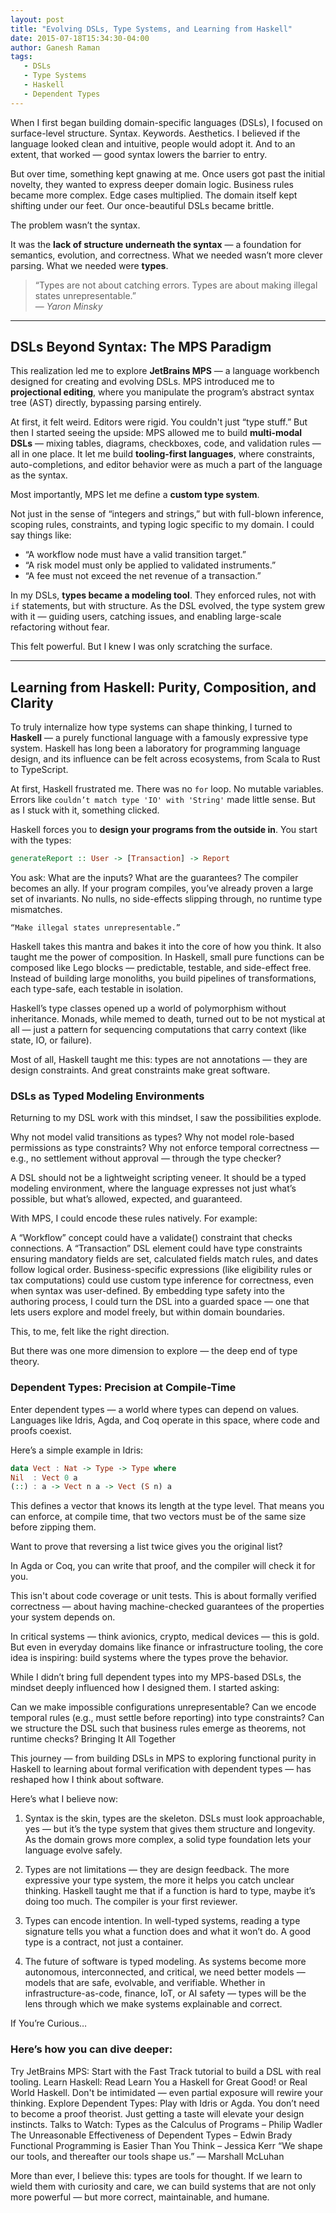 ```yaml
---
layout: post
title: "Evolving DSLs, Type Systems, and Learning from Haskell"
date: 2015-07-18T15:34:30-04:00
author: Ganesh Raman
tags:
   - DSLs
   - Type Systems
   - Haskell
   - Dependent Types
---
```


When I first began building domain-specific languages (DSLs), I focused on surface-level structure. Syntax. Keywords. Aesthetics. I believed if the language looked clean and intuitive, people would adopt it. And to an extent, that worked — good syntax lowers the barrier to entry.

But over time, something kept gnawing at me. Once users got past the initial novelty, they wanted to express deeper domain logic. Business rules became more complex. Edge cases multiplied. The domain itself kept shifting under our feet. Our once-beautiful DSLs became brittle.

The problem wasn’t the syntax.

It was the **lack of structure underneath the syntax** — a foundation for semantics, evolution, and correctness. What we needed wasn’t more clever parsing. What we needed were **types**.

> “Types are not about catching errors. Types are about making illegal states unrepresentable.”  
> — *Yaron Minsky*

---

## DSLs Beyond Syntax: The MPS Paradigm

This realization led me to explore **JetBrains MPS** — a language workbench designed for creating and evolving DSLs. MPS introduced me to **projectional editing**, where you manipulate the program’s abstract syntax tree (AST) directly, bypassing parsing entirely.

At first, it felt weird. Editors were rigid. You couldn't just “type stuff.” But then I started seeing the upside: MPS allowed me to build **multi-modal DSLs** — mixing tables, diagrams, checkboxes, code, and validation rules — all in one place. It let me build **tooling-first languages**, where constraints, auto-completions, and editor behavior were as much a part of the language as the syntax.

Most importantly, MPS let me define a **custom type system**.

Not just in the sense of “integers and strings,” but with full-blown inference, scoping rules, constraints, and typing logic specific to my domain. I could say things like:

- “A workflow node must have a valid transition target.”
- “A risk model must only be applied to validated instruments.”
- “A fee must not exceed the net revenue of a transaction.”

In my DSLs, **types became a modeling tool**. They enforced rules, not with `if` statements, but with structure. As the DSL evolved, the type system grew with it — guiding users, catching issues, and enabling large-scale refactoring without fear.

This felt powerful. But I knew I was only scratching the surface.

---

## Learning from Haskell: Purity, Composition, and Clarity

To truly internalize how type systems can shape thinking, I turned to **Haskell** — a purely functional language with a famously expressive type system. Haskell has long been a laboratory for programming language design, and its influence can be felt across ecosystems, from Scala to Rust to TypeScript.

At first, Haskell frustrated me. There was no `for` loop. No mutable variables. Errors like `couldn’t match type 'IO' with 'String'` made little sense. But as I stuck with it, something clicked.

Haskell forces you to **design your programs from the outside in**. You start with the types:

```haskell
generateReport :: User -> [Transaction] -> Report
```
You ask: What are the inputs? What are the guarantees? The compiler becomes an ally. If your program compiles, you’ve already proven a large set of invariants. No nulls, no side-effects slipping through, no runtime type mismatches.
````
“Make illegal states unrepresentable.”
````

Haskell takes this mantra and bakes it into the core of how you think.
It also taught me the power of composition. In Haskell, small pure functions can be composed like Lego blocks — predictable, testable, and side-effect free. Instead of building large monoliths, you build pipelines of transformations, each type-safe, each testable in isolation.

Haskell’s type classes opened up a world of polymorphism without inheritance. Monads, while memed to death, turned out to be not mystical at all — just a pattern for sequencing computations that carry context (like state, IO, or failure).

Most of all, Haskell taught me this: types are not annotations — they are design constraints. And great constraints make great software.

### DSLs as Typed Modeling Environments

Returning to my DSL work with this mindset, I saw the possibilities explode.

Why not model valid transitions as types? Why not model role-based permissions as type constraints? Why not enforce temporal correctness — e.g., no settlement without approval — through the type checker?

A DSL should not be a lightweight scripting veneer. It should be a typed modeling environment, where the language expresses not just what’s possible, but what’s allowed, expected, and guaranteed.

With MPS, I could encode these rules natively. For example:

A “Workflow” concept could have a validate() constraint that checks connections.
A “Transaction” DSL element could have type constraints ensuring mandatory fields are set, calculated fields match rules, and dates follow logical order.
Business-specific expressions (like eligibility rules or tax computations) could use custom type inference for correctness, even when syntax was user-defined.
By embedding type safety into the authoring process, I could turn the DSL into a guarded space — one that lets users explore and model freely, but within domain boundaries.

This, to me, felt like the right direction.

But there was one more dimension to explore — the deep end of type theory.

### Dependent Types: Precision at Compile-Time

Enter dependent types — a world where types can depend on values. Languages like Idris, Agda, and Coq operate in this space, where code and proofs coexist.

Here’s a simple example in Idris:
```haskell 
data Vect : Nat -> Type -> Type where
Nil  : Vect 0 a
(::) : a -> Vect n a -> Vect (S n) a
```
This defines a vector that knows its length at the type level. That means you can enforce, at compile time, that two vectors must be of the same size before zipping them.

Want to prove that reversing a list twice gives you the original list?

In Agda or Coq, you can write that proof, and the compiler will check it for you.

This isn't about code coverage or unit tests. This is about formally verified correctness — about having machine-checked guarantees of the properties your system depends on.

In critical systems — think avionics, crypto, medical devices — this is gold. But even in everyday domains like finance or infrastructure tooling, the core idea is inspiring: build systems where the types prove the behavior.

While I didn’t bring full dependent types into my MPS-based DSLs, the mindset deeply influenced how I designed them. I started asking:

Can we make impossible configurations unrepresentable?
Can we encode temporal rules (e.g., must settle before reporting) into type constraints?
Can we structure the DSL such that business rules emerge as theorems, not runtime checks?
Bringing It All Together

This journey — from building DSLs in MPS to exploring functional purity in Haskell to learning about formal verification with dependent types — has reshaped how I think about software.

Here’s what I believe now:

1. Syntax is the skin, types are the skeleton.
   DSLs must look approachable, yes — but it’s the type system that gives them structure and longevity. As the domain grows more complex, a solid type foundation lets your language evolve safely.

2. Types are not limitations — they are design feedback.
   The more expressive your type system, the more it helps you catch unclear thinking. Haskell taught me that if a function is hard to type, maybe it’s doing too much. The compiler is your first reviewer.

3. Types can encode intention.
   In well-typed systems, reading a type signature tells you what a function does and what it won’t do. A good type is a contract, not just a container.

4. The future of software is typed modeling.
   As systems become more autonomous, interconnected, and critical, we need better models — models that are safe, evolvable, and verifiable. Whether in infrastructure-as-code, finance, IoT, or AI safety — types will be the lens through which we make systems explainable and correct.

If You’re Curious…

### Here’s how you can dive deeper:

Try JetBrains MPS: Start with the Fast Track tutorial to build a DSL with real tooling.
Learn Haskell: Read Learn You a Haskell for Great Good! or Real World Haskell. Don't be intimidated — even partial exposure will rewire your thinking.
Explore Dependent Types: Play with Idris or Agda. You don’t need to become a proof theorist. Just getting a taste will elevate your design instincts.
Talks to Watch:
Types as the Calculus of Programs – Philip Wadler
The Unreasonable Effectiveness of Dependent Types – Edwin Brady
Functional Programming is Easier Than You Think – Jessica Kerr
“We shape our tools, and thereafter our tools shape us.”
— Marshall McLuhan

More than ever, I believe this: types are tools for thought. If we learn to wield them with curiosity and care, we can build systems that are not only more powerful — but more correct, maintainable, and humane.
